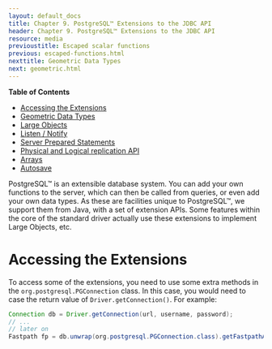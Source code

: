 ```yaml
---
layout: default_docs
title: Chapter 9. PostgreSQL™ Extensions to the JDBC API
header: Chapter 9. PostgreSQL™ Extensions to the JDBC API
resource: media
previoustitle: Escaped scalar functions
previous: escaped-functions.html
nexttitle: Geometric Data Types
next: geometric.html
---
```


**Table of Contents**

* [Accessing the Extensions](ext.html#extensions)
* [Geometric Data Types](geometric.html)
* [Large Objects](largeobjects.html)
* [Listen / Notify](listennotify.html)
* [Server Prepared Statements](server-prepare.html)
* [Physical and Logical replication API](replication.html)
* [Arrays](arrays.html)
* [Autosave](autosave.html)

PostgreSQL™ is an extensible database system. You can add your own functions to
the server, which can then be called from queries, or even add your own data types.
As these are facilities unique to PostgreSQL™, we support them from Java, with a
set of extension APIs. Some features within the core of the standard driver
actually use these extensions to implement Large Objects, etc.

<a name="extensions"></a>
# Accessing the Extensions

To access some of the extensions, you need to use some extra methods in the
`org.postgresql.PGConnection` class. In this case, you would need to case the
return value of `Driver.getConnection()`. For example:

```java
Connection db = Driver.getConnection(url, username, password);
// ...
// later on
Fastpath fp = db.unwrap(org.postgresql.PGConnection.class).getFastpathAPI();
```
